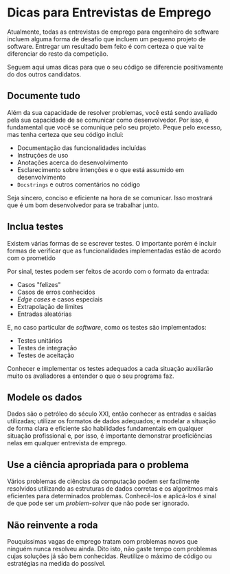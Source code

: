 # Dicas para Entrevistas de Emprego

Atualmente, todas as entrevistas de emprego para engenheiro de software
incluem alguma forma de desafio que incluem um pequeno projeto de
software. Entregar um resultado bem feito é com certeza o que vai te
diferenciar do resto da competição.

Seguem aqui umas dicas para que o seu código se diferencie positivamente
do dos outros candidatos.

## Documente tudo

Além da sua capacidade de resolver problemas, você está sendo avaliado
pela sua capacidade de se comunicar como desenvolvedor. Por isso, é
fundamental que você se comunique pelo seu projeto. Peque pelo excesso,
mas tenha certeza que seu código inclui:

- Documentação das funcionalidades incluídas
- Instruções de uso
- Anotações acerca do desenvolvimento
- Esclarecimento sobre intenções e o que está assumido em desenvolvimento
- `Docstrings` e outros comentários no código

Seja sincero, conciso e eficiente na hora de se comunicar. Isso mostrará
que é um bom desenvolvedor para se trabalhar junto.

## Inclua testes

Existem várias formas de se escrever testes. O importante porém é incluir
formas de verificar que as funcionalidades implementadas estão de acordo
com o prometido

Por sinal, testes podem ser feitos de acordo com o formato da entrada:

- Casos "felizes"
- Casos de erros conhecidos
- _Edge cases_ e casos especiais
- Extrapolação de limites
- Entradas aleatórias

E, no caso particular de _software_, como os testes são implementados:

- Testes unitários
- Testes de integração
- Testes de aceitação

Conhecer e implementar os testes adequados a cada situação auxiliarão
muito os avaliadores a entender o que o seu programa faz.

## Modele os dados

Dados são o petróleo do século XXI, então conhecer as entradas e saídas
utilizadas; utilizar os formatos de dados adequados; e modelar a
situação de forma clara e eficiente são habilidades fundamentais em
qualquer situação profissional e, por isso, é importante demonstrar
proeficiências nelas em qualquer entrevista de emprego.

## Use a ciência apropriada para o problema

Vários problemas de ciências da computação podem ser facilmente resolvidos
utilizando as estruturas de dados corretas e os algoritmos mais eficientes
para determinados problemas. Conhecê-los e aplicá-los é sinal de que pode
ser um _problem-solver_ que não pode ser ignorado.

## Não reinvente a roda

Pouquíssimas vagas de emprego tratam com problemas novos que ninguém nunca
resolveu ainda. Dito isto, não gaste tempo com problemas cujas soluções
já são bem conhecidas. Reutilize o máximo de código ou estratégias na
medida do possível.

